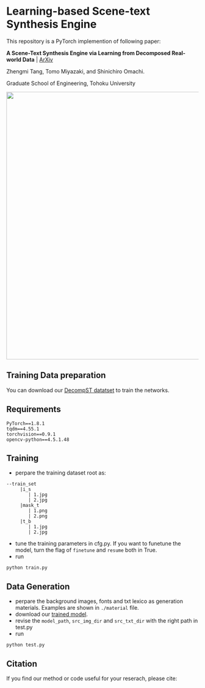 # Learning-based Scene-text Synthesis Engine

This repository is a PyTorch implemention of following paper:

**A Scene-Text Synthesis Engine via Learning from Decomposed Real-world Data** | [ArXiv](....)

Zhengmi Tang, Tomo Miyazaki, and Shinichiro Omachi.

Graduate School of Engineering, Tohoku University

<img width="700" src="./fig/overview.png">

## Training Data preparation
You can download our [DecompST datatset](https://github.com/iiclab/DecompST) to train the networks.

## Requirements
```
PyTorch==1.8.1
tqdm==4.55.1
torchvision==0.9.1
opencv-python==4.5.1.48
```
## Training
* perpare the training dataset root as:
```
--train_set
     |i_s
        | 1.jpg
        | 2.jpg
     |mask_t
        | 1.png
        | 2.png
     |t_b
        | 1.jpg 
        | 2.jpg
```
* tune the training parameters in cfg.py. If you want to funetune the model, turn the flag of `finetune` and `resume` both in True.
* run 
```
python train.py
```
## Data Generation
* perpare the background images, fonts and txt lexico as generation materials. Examples are shown in `./material` file.
* download our [trained model]().
* revise the `model_path`, `src_img_dir` and `src_txt_dir` with the right path in test.py
* run 
```
python test.py
```

## Citation
If you find our method or code useful for your reserach, please cite:
```

```


